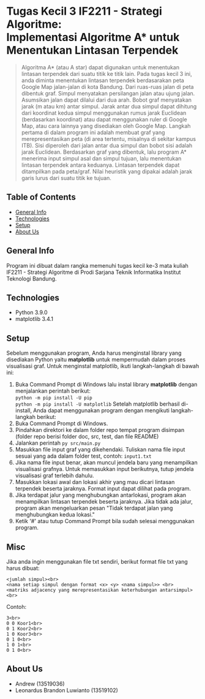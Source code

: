 # Tugas Kecil 3 IF2211 - Strategi Algoritme:<br> Implementasi Algoritme A* untuk Menentukan Lintasan Terpendek
> Algoritma A* (atau A star) dapat digunakan untuk menentukan lintasan terpendek dari suatu titik ke titik lain. Pada tugas kecil 3 ini, anda diminta menentukan lintasan terpendek berdasarakan peta Google Map jalan-jalan di kota Bandung. Dari ruas-ruas jalan di peta dibentuk graf. Simpul menyatakan persilangan jalan atau ujung jalan. Asumsikan jalan dapat dilalui dari dua arah. Bobot graf menyatakan jarak (m atau km) antar simpul. Jarak antar dua simpul dapat dihitung dari koordinat kedua simpul menggunakan rumus jarak Euclidean (berdasarkan koordinat) atau dapat menggunakan ruler di Google Map, atau cara lainnya yang disediakan oleh Google Map. 
Langkah pertama di dalam program ini adalah membuat graf yang merepresentasikan peta (di area tertentu, misalnya di sekitar kampus ITB). Sisi diperoleh dari jalan antar dua simpul dan bobot sisi adalah jarak Euclidean. Berdasarkan graf yang dibentuk, lalu program A* menerima input simpul asal dan simpul tujuan, lalu menentukan lintasan terpendek antara keduanya. Lintasan terpendek dapat ditampilkan pada peta/graf. Nilai heuristik yang dipakai adalah jarak garis lurus dari suatu titik ke tujuan.

## Table of Contents
* [General Info](#general-info)
* [Technologies](#technologies)
* [Setup](#setup)
* [About Us](#about-us)

## General Info
Program ini dibuat dalam rangka memenuhi tugas kecil ke-3 mata kuliah IF2211 - Strategi Algoritme di Prodi Sarjana Teknik Informatika Institut Teknologi Bandung.

## Technologies
* Python 3.9.0
* matplotlib 3.4.1

## Setup
Sebelum menggunakan program, Anda harus menginstal library yang disediakan Python yaitu <b>matplotlib</b> untuk mempermudah dalam proses visualisasi graf.
Untuk menginstal matplotlib, ikuti langkah-langkah di bawah ini:
1. Buka Command Prompt di Windows lalu instal library <b>matplotlib</b> dengan menjalankan perintah berikut:<br>
```python -m pip install -U pip```<br>
```python -m pip install -U matplotlib```
Setelah matplotlib berhasil di-install, Anda dapat menggunakan program dengan mengikuti langkah-langkah berikut:
1. Buka Command Prompt di Windows.
2. Pindahkan direktori ke dalam folder repo tempat program disimpan (folder repo berisi folder doc, src, test, dan file README)
3. Jalankan perintah ```py src/main.py```
4. Masukkan file input graf yang dikehendaki. Tuliskan nama file input sesuai yang ada dalam folder test, contoh: ```input1.txt```
5. Jika nama file input benar, akan muncul jendela baru yang menampilkan visualisasi grafnya. Untuk memasukkan input berikutnya, tutup jendela visualisasi graf terlebih dahulu.
6. Masukkan lokasi awal dan lokasi akhir yang mau dicari lintasan terpendek beserta jaraknya. Format input dapat dilihat pada program.
7. Jika terdapat jalur yang menghubungkan antarlokasi, program akan menampilkan lintasan terpendek beserta jaraknya.
Jika tidak ada jalur, program akan mengeluarkan pesan "Tidak terdapat jalan yang menghubungkan kedua lokasi."
8. Ketik '#' atau tutup Command Prompt bila sudah selesai menggunakan program.

## Misc
Jika anda ingin menggunakan file txt sendiri, berikut format file txt yang harus dibuat:<br>
```
<jumlah simpul><br>
<nama setiap simpul dengan format <x> <y> <nama simpul>> <br>
<matriks adjacency yang merepresentasikan keterhubungan antarsimpul> <br>
```
Contoh:
```
3<br>
0 0 Koor1<br>
0 1 Koor2<br>
1 0 Koor3<br>
0 1 0<br>
1 0 1<br>
0 1 0<br>
```
## About Us
* Andrew (13519036)
* Leonardus Brandon Luwianto (13519102)
